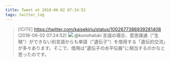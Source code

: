 ```yaml
---
title: Tweet at 2018-06-02 07:24:52
tags: twitter_log
---
```


> [!CITE] https://twitter.com/kaisekiriu/status/1002677386939281408 (2018-06-02 07:24:52)
> ![](https://twitter.com/kaisekiriu/status/1002677386939281408)
> @konohaluki 言語の場合、意思疎通（"生殖"）ができない別言語からも単語（"遺伝子"）を借用する「遺伝的交流」が多々あります。そこで、借用は"遺伝子の水平伝搬"に相当するのかなと思ったのです。
